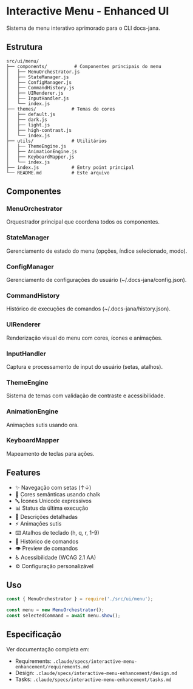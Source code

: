 # Interactive Menu - Enhanced UI

Sistema de menu interativo aprimorado para o CLI docs-jana.

## Estrutura

```
src/ui/menu/
├── components/          # Componentes principais do menu
│   ├── MenuOrchestrator.js
│   ├── StateManager.js
│   ├── ConfigManager.js
│   ├── CommandHistory.js
│   ├── UIRenderer.js
│   ├── InputHandler.js
│   └── index.js
├── themes/             # Temas de cores
│   ├── default.js
│   ├── dark.js
│   ├── light.js
│   ├── high-contrast.js
│   └── index.js
├── utils/              # Utilitários
│   ├── ThemeEngine.js
│   ├── AnimationEngine.js
│   ├── KeyboardMapper.js
│   └── index.js
├── index.js            # Entry point principal
└── README.md           # Este arquivo
```

## Componentes

### MenuOrchestrator
Orquestrador principal que coordena todos os componentes.

### StateManager
Gerenciamento de estado do menu (opções, índice selecionado, modo).

### ConfigManager
Gerenciamento de configurações do usuário (~/.docs-jana/config.json).

### CommandHistory
Histórico de execuções de comandos (~/.docs-jana/history.json).

### UIRenderer
Renderização visual do menu com cores, ícones e animações.

### InputHandler
Captura e processamento de input do usuário (setas, atalhos).

### ThemeEngine
Sistema de temas com validação de contraste e acessibilidade.

### AnimationEngine
Animações sutis usando ora.

### KeyboardMapper
Mapeamento de teclas para ações.

## Features

- ✨ Navegação com setas (↑↓)
- 🎨 Cores semânticas usando chalk
- 🔤 Ícones Unicode expressivos
- 📊 Status da última execução
- 📝 Descrições detalhadas
- ⚡ Animações sutis
- ⌨️ Atalhos de teclado (h, q, r, 1-9)
- 📜 Histórico de comandos
- 👁️ Preview de comandos
- ♿ Acessibilidade (WCAG 2.1 AA)
- ⚙️ Configuração personalizável

## Uso

```javascript
const { MenuOrchestrator } = require('./src/ui/menu');

const menu = new MenuOrchestrator();
const selectedCommand = await menu.show();
```

## Especificação

Ver documentação completa em:
- Requirements: `.claude/specs/interactive-menu-enhancement/requirements.md`
- Design: `.claude/specs/interactive-menu-enhancement/design.md`
- Tasks: `.claude/specs/interactive-menu-enhancement/tasks.md`

